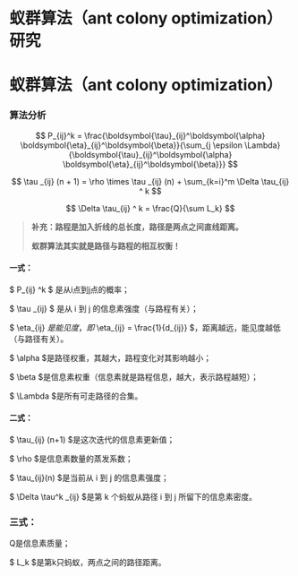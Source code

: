 <head>
    <script src="https://cdn.mathjax.org/mathjax/latest/MathJax.js?config=TeX-AMS-MML_HTMLorMML" type="text/javascript"></script>
    <script type="text/x-mathjax-config">
        MathJax.Hub.Config({
            tex2jax: {
            skipTags: ['script', 'noscript', 'style', 'textarea', 'pre'],
            inlineMath: [['$','$']]
            }
        });
    </script>
</head>

# 蚁群算法（ant colony optimization）研究

# 蚁群算法（ant colony optimization）

### 算法分析

$$
P_{ij}^k = \frac{\boldsymbol{\tau}_{ij}^\boldsymbol{\alpha} \boldsymbol{\eta}_{ij}^\boldsymbol{\beta}}{\sum_{j \epsilon \Lambda}{\boldsymbol{\tau}_{ij}^\boldsymbol{\alpha} \boldsymbol{\eta}_{ij}^\boldsymbol{\beta}}}
$$


$$
\tau _{ij} (n + 1) = \rho \times \tau _{ij} (n) + \sum_{k=i}^m \Delta \tau_{ij} ^ k
$$

$$
\Delta \tau_{ij} ^ k = \frac{Q}{\sum L_k}
$$


> **补充：路程是加入折线的总长度，路径是两点之间直线距离。**
>
> **蚁群算法其实就是路径与路程的相互权衡！**

#### 一式：

$ P_{ij} ^k $ 是从i点到j点的概率；

$ \tau _{ij} $ 是从 i 到 j 的信息素强度（与路程有关）；

$ \eta_{ij} $是能见度，即$ \eta_{ij} = \frac{1}{d_{ij}} $，距离越远，能见度越低（与路径有关）。

$ \alpha $是路径权重，其越大，路程变化对其影响越小；

$ \beta $是信息素权重（信息素就是路程信息，越大，表示路程越短）；

$ \Lambda $是所有可走路径的合集。

#### 二式：

$ \tau_{ij} (n+1) $是这次迭代的信息素更新值；

$ \rho $是信息素数量的蒸发系数；

$ \tau_{ij}(n) $是当前从 i 到 j 的信息素强度；

$ \Delta \tau^k _{ij} $是第 k 个蚂蚁从路径 i 到 j 所留下的信息素密度。

### 三式：

Q是信息素质量；

$ L_k $是第k只蚂蚁，两点之间的路径距离。

